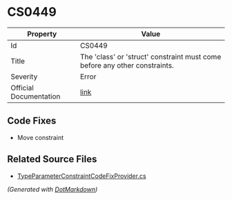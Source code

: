 # CS0449

| Property               | Value                                                                       |
| ---------------------- | --------------------------------------------------------------------------- |
| Id                     | CS0449                                                                      |
| Title                  | The 'class' or 'struct' constraint must come before any other constraints\. |
| Severity               | Error                                                                       |
| Official Documentation | [link](http://docs.microsoft.com/en-us/dotnet/csharp/misc/cs0449)           |

## Code Fixes

* Move constraint

## Related Source Files

* [TypeParameterConstraintCodeFixProvider.cs](../../src/CodeFixes/CSharp/CodeFixes/TypeParameterConstraintCodeFixProvider.cs)

*\(Generated with [DotMarkdown](http://github.com/JosefPihrt/DotMarkdown)\)*